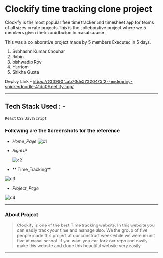# Clockify time tracking clone project
Clockify is the most popular free time tracker and timesheet app for teams of all sizes create projects.This is the colleborative project where we 5 members given their contribution in masai course .

This was a collaborative project made by 5 members Executed in 5 days.
1) Subhashn Kumar Chouhan
2) Robin
3) bishwadip Roy
4) Harriom
5) Shikha Gupta


  Deploy Link - https://633990fcab76de57326475f2--endearing-snickerdoodle-41dc09.netlify.app/

---

## Tech Stack Used : -
  `React`
  `CSS`
  `JavaScript`
  
  ### Following are the Screenshots for the reference

- *Home_Page*
  ![c1](https://user-images.githubusercontent.com/101570475/199781622-ad3a5065-641f-4ba4-9a88-a7b190c8fb56.png)


- *SignUP*

  ![c2](https://user-images.githubusercontent.com/101570475/199781774-03a4138f-21b2-4229-aa6a-20646157df5f.png)


- ** Time_Tracking**

 ![c3](https://user-images.githubusercontent.com/101570475/199781904-2c65f721-4602-488e-a867-3a1bf6f5396c.png)
- *Project_Page*

 
![c4](https://user-images.githubusercontent.com/101570475/199782715-b3d2c23a-1cc1-4867-bb26-c39c3aabbc92.png)


---

### About Project

> Clockify is one of the best Time tracking website. In this website you can easily track your time and manage also. We the group of five people made this project at our construct week while we were in unit five at masai school. If you want you can fork our repo and easily make this website and clone this beautiful website very easily.

---
